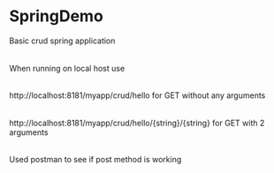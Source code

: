 # SpringDemo
Basic crud spring application
######
When running on local host use
######
http://localhost:8181/myapp/crud/hello for GET without any arguments
######
http://localhost:8181/myapp/crud/hello/{string}/{string} for GET with 2 arguments
######
Used postman to see if post method is working
######
